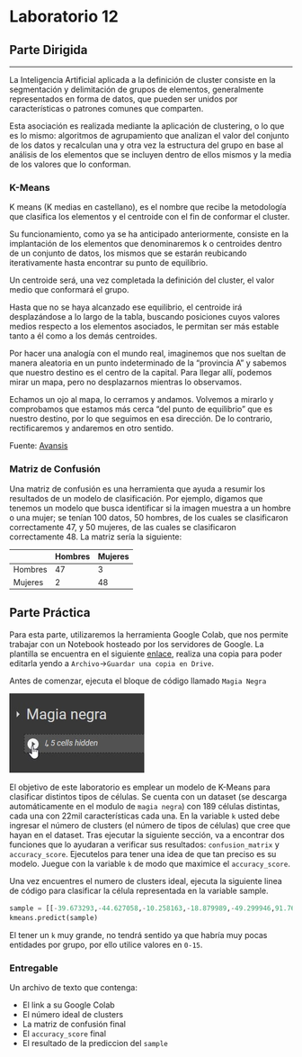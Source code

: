 # Laboratorio 12

## Parte Dirigida

---

La Inteligencia Artificial aplicada a la definición de cluster consiste en la segmentación y delimitación de grupos de elementos, generalmente representados en forma de datos, que pueden ser unidos por características o patrones comunes que comparten.

Esta asociación es realizada mediante la aplicación de clustering, o lo que es lo mismo: algoritmos de agrupamiento que analizan el valor del conjunto de los datos y recalculan una y otra vez la estructura del grupo en base al análisis de los elementos que se incluyen dentro de ellos mismos y la media de los valores que lo conforman.

### K-Means

K means (K medias en castellano), es el nombre que recibe la metodología que clasifica los elementos y el centroide con el fin de conformar el cluster.

Su funcionamiento, como ya se ha anticipado anteriormente, consiste en la implantación de los elementos que denominaremos k o centroides dentro de un conjunto de datos, los mismos que se estarán reubicando iterativamente hasta encontrar su punto de equilibrio.

Un centroide será, una vez completada la definición del cluster, el valor medio que conformará el grupo.

Hasta que no se haya alcanzado ese equilibrio, el centroide irá desplazándose a lo largo de la tabla, buscando posiciones cuyos valores medios respecto a los elementos asociados, le permitan ser más estable tanto a él como a los demás centroides.

Por hacer una analogía con el mundo real, imaginemos que nos sueltan de manera aleatoria en un punto indeterminado de la “provincia A” y sabemos que nuestro destino es el centro de la capital. Para llegar allí, podemos mirar un mapa, pero no desplazarnos mientras lo observamos.

Echamos un ojo al mapa, lo cerramos y andamos. Volvemos a mirarlo y comprobamos que estamos más cerca “del punto de equilibrio” que es nuestro destino, por lo que seguimos en esa dirección. De lo contrario, rectificaremos y andaremos en otro sentido.

Fuente: [Avansis](https://www.avansis.es/inteligencia-artificial/que-significa-clustering-y-k-means-en-inteligencia-artificial/)

### Matriz de Confusión

Una matriz de confusión es una herramienta que ayuda a resumir los resultados de un modelo de clasificación.
Por ejemplo, digamos que tenemos un modelo que busca identificar si la imagen muestra a un hombre o una mujer; se tenían 100 datos, 50 hombres, de los cuales se clasificaron correctamente 47, y 50 mujeres, de las cuales se clasificaron correctamente 48. La matriz sería la siguiente:

|         | Hombres | Mujeres |
| ------- | ------- | ------- |
| Hombres | 47      | 3       |
| Mujeres | 2       | 48      |

## Parte Práctica

Para esta parte, utilizaremos la herramienta Google Colab, que nos permite trabajar con un Notebook hosteado por los servidores de Google. La plantilla se encuentra en el siguiente [enlace](https://colab.research.google.com/drive/1HbV861jf4MuWFApdZuzDpdihSglIztSo?usp=sharing), realiza una copia para poder editarla yendo a `Archivo`->`Guardar una copia en Drive`.

Antes de comenzar, ejecuta el bloque de código llamado `Magia Negra`

![Magia](./img/magia.jpg)

El objetivo de este laboratorio es emplear un modelo de K-Means para clasificar distintos tipos de células. Se cuenta con un dataset (se descarga automáticamente en el modulo de `magia negra`) con 189 células distintas, cada una con 22mil características cada una. En la variable `k` usted debe ingresar el número de clusters (el número de tipos de células) que cree que hayan en el dataset. Tras ejecutar la siguiente sección, va a encontrar dos funciones que lo ayudaran a verificar sus resultados: `confusion_matrix` y `accuracy_score`. Ejecutelos para tener una idea de que tan preciso es su modelo. Juegue con la variable `k` de modo que maximice el `accuracy_score`.

Una vez encuentres el numero de clusters ideal, ejecuta la siguiente linea de código para clasificar la célula representada en la variable sample.

```py
sample = [[-39.673293,-44.627058,-10.258163,-18.879989,-49.299946,91.763878,-29.933047,-5.855481,0.393467,15.983484,1.883337,3.035447,-1.117402,-2.636451,-2.063941,2.701432,6.150914,-1.907788,4.144850,-3.033022,2.985857,0.960868,1.994154,3.374098,6.217091,0.024324,0.359676,-4.418659,-1.293296,1.454574,-0.923630,-0.056892,4.999286,4.701583,-1.639602,1.832796,-3.537451,-0.423164,-12.912299,8.454091,-5.329655,0.676623,1.912994,-5.360271,-0.292433,-11.401383,-0.123102,5.145642,-5.092689,-8.202529]]
kmeans.predict(sample)
```

El tener un `k` muy grande, no tendrá sentido ya que habría muy pocas entidades por grupo, por ello utilice valores en `0-15`.

### Entregable

Un archivo de texto que contenga:

- El link a su Google Colab
- El número ideal de clusters
- La matriz de confusión final
- El `accuracy_score` final
- El resultado de la prediccion del `sample`

